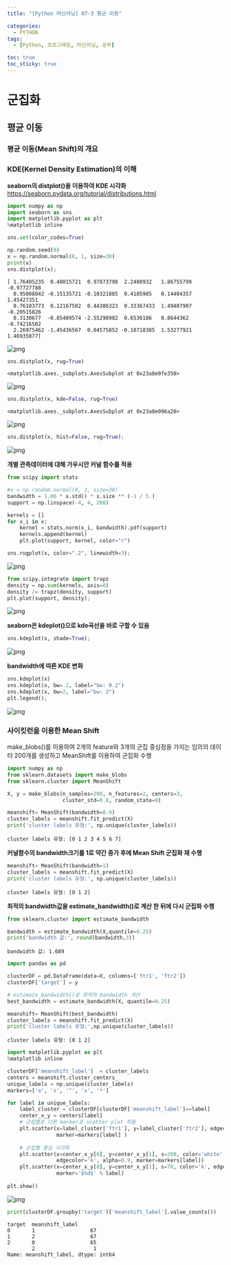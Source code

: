 ```yaml
---
title: "[Python 머신러닝] 07-3 평균 이동"

categories: 
  - PYTHON
tags:
  - [Python, 프로그래밍, 머신러닝, 공부]

toc: true
toc_sticky: true
---
```


# 군집화


## 평균 이동



### 평균 이동(Mean Shift)의 개요









### KDE(Kernel Density Estimation)의 이해

**seaborn의 distplot()을 이용하여 KDE 시각화**  
https://seaborn.pydata.org/tutorial/distributions.html


```python
import numpy as np
import seaborn as sns
import matplotlib.pyplot as plt
%matplotlib inline

sns.set(color_codes=True)

np.random.seed(0)
x = np.random.normal(0, 1, size=30)
print(x)
sns.distplot(x);
```

    [ 1.76405235  0.40015721  0.97873798  2.2408932   1.86755799 -0.97727788
      0.95008842 -0.15135721 -0.10321885  0.4105985   0.14404357  1.45427351
      0.76103773  0.12167502  0.44386323  0.33367433  1.49407907 -0.20515826
      0.3130677  -0.85409574 -2.55298982  0.6536186   0.8644362  -0.74216502
      2.26975462 -1.45436567  0.04575852 -0.18718385  1.53277921  1.46935877]
    


    
![png](output_2_1.png)
    



```python
sns.distplot(x, rug=True)
```




    <matplotlib.axes._subplots.AxesSubplot at 0x23a8e0fe358>




    
![png](output_3_1.png)
    



```python
sns.distplot(x, kde=False, rug=True)
```




    <matplotlib.axes._subplots.AxesSubplot at 0x23a8e096a20>




    
![png](output_4_1.png)
    



```python
sns.distplot(x, hist=False, rug=True);
```


    
![png](output_5_0.png)
    


**개별 관측데이터에 대해 가우시안 커널 함수를 적용**


```python
from scipy import stats

#x = np.random.normal(0, 1, size=30)
bandwidth = 1.06 * x.std() * x.size ** (-1 / 5.)
support = np.linspace(-4, 4, 200)

kernels = []
for x_i in x:
    kernel = stats.norm(x_i, bandwidth).pdf(support)
    kernels.append(kernel)
    plt.plot(support, kernel, color="r")

sns.rugplot(x, color=".2", linewidth=3);
```


    
![png](output_7_0.png)
    



```python
from scipy.integrate import trapz
density = np.sum(kernels, axis=0)
density /= trapz(density, support)
plt.plot(support, density);
```


    
![png](output_8_0.png)
    


**seaborn은 kdeplot()으로 kde곡선을 바로 구할 수 있음**


```python
sns.kdeplot(x, shade=True);
```


    
![png](output_10_0.png)
    


**bandwidth에 따른 KDE 변화**


```python
sns.kdeplot(x)
sns.kdeplot(x, bw=.2, label="bw: 0.2")
sns.kdeplot(x, bw=2, label="bw: 2")
plt.legend();
```


    
![png](output_12_0.png)
    


### 사이킷런을 이용한 Mean Shift 

make_blobs()를 이용하여 2개의 feature와 3개의 군집 중심점을 가지는 임의의 데이터 200개를 생성하고 MeanShift를 이용하여 군집화 수행


```python
import numpy as np
from sklearn.datasets import make_blobs
from sklearn.cluster import MeanShift

X, y = make_blobs(n_samples=200, n_features=2, centers=3, 
                  cluster_std=0.8, random_state=0)

meanshift= MeanShift(bandwidth=0.9)
cluster_labels = meanshift.fit_predict(X)
print('cluster labels 유형:', np.unique(cluster_labels))
```

    cluster labels 유형: [0 1 2 3 4 5 6 7]
    

**커널함수의 bandwidth크기를 1로 약간 증가 후에 Mean Shift 군집화 재 수행**


```python
meanshift= MeanShift(bandwidth=1)
cluster_labels = meanshift.fit_predict(X)
print('cluster labels 유형:', np.unique(cluster_labels))
```

    cluster labels 유형: [0 1 2]
    

**최적의 bandwidth값을 estimate_bandwidth()로 계산 한 뒤에 다시 군집화 수행**


```python
from sklearn.cluster import estimate_bandwidth

bandwidth = estimate_bandwidth(X,quantile=0.25)
print('bandwidth 값:', round(bandwidth,3))
```

    bandwidth 값: 1.689
    


```python
import pandas as pd

clusterDF = pd.DataFrame(data=X, columns=['ftr1', 'ftr2'])
clusterDF['target'] = y

# estimate_bandwidth()로 최적의 bandwidth 계산
best_bandwidth = estimate_bandwidth(X, quantile=0.25)

meanshift= MeanShift(best_bandwidth)
cluster_labels = meanshift.fit_predict(X)
print('cluster labels 유형:',np.unique(cluster_labels))    
```

    cluster labels 유형: [0 1 2]
    


```python
import matplotlib.pyplot as plt
%matplotlib inline

clusterDF['meanshift_label']  = cluster_labels
centers = meanshift.cluster_centers_
unique_labels = np.unique(cluster_labels)
markers=['o', 's', '^', 'x', '*']

for label in unique_labels:
    label_cluster = clusterDF[clusterDF['meanshift_label']==label]
    center_x_y = centers[label]
    # 군집별로 다른 marker로 scatter plot 적용
    plt.scatter(x=label_cluster['ftr1'], y=label_cluster['ftr2'], edgecolor='k', 
                marker=markers[label] )
    
    # 군집별 중심 시각화
    plt.scatter(x=center_x_y[0], y=center_x_y[1], s=200, color='white',
                edgecolor='k', alpha=0.9, marker=markers[label])
    plt.scatter(x=center_x_y[0], y=center_x_y[1], s=70, color='k', edgecolor='k', 
                marker='$%d$' % label)
    
plt.show()

```


    
![png](output_20_0.png)
    



```python
print(clusterDF.groupby('target')['meanshift_label'].value_counts())
```

    target  meanshift_label
    0       1                  67
    1       2                  67
    2       0                  65
            2                   1
    Name: meanshift_label, dtype: int64
    


```python

```
